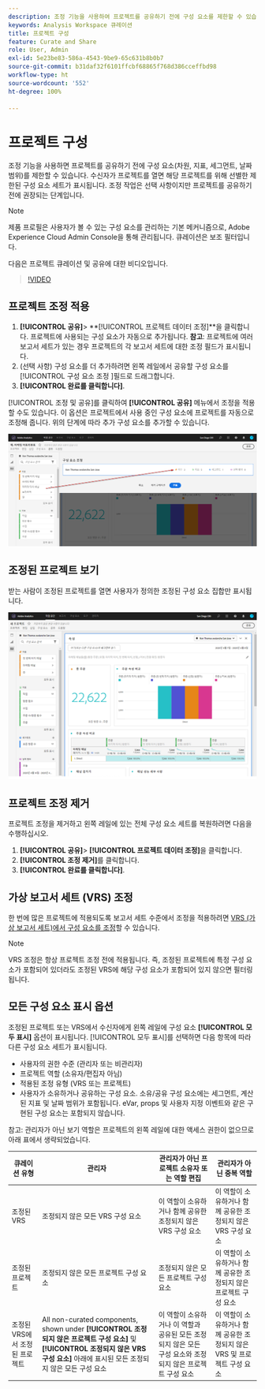 ```yaml
---
description: 조정 기능을 사용하여 프로젝트를 공유하기 전에 구성 요소를 제한할 수 있습니다.
keywords: Analysis Workspace 큐레이션
title: 프로젝트 구성
feature: Curate and Share
role: User, Admin
exl-id: 5e23be83-586a-4543-9be9-65c631b8b0b7
source-git-commit: b31daf32f6101ffcbf68865f768d386cceffbd98
workflow-type: ht
source-wordcount: '552'
ht-degree: 100%

---
```


# 프로젝트 구성

조정 기능을 사용하면 프로젝트를 공유하기 전에 구성 요소(차원, 지표, 세그먼트, 날짜 범위)를 제한할 수 있습니다. 수신자가 프로젝트를 열면 해당 프로젝트를 위해 선별한 제한된 구성 요소 세트가 표시됩니다. 조정 작업은 선택 사항이지만 프로젝트를 공유하기 전에 권장되는 단계입니다.

>[!NOTE]
> 제품 프로필은 사용자가 볼 수 있는 구성 요소를 관리하는 기본 메커니즘으로, Adobe Experience Cloud Admin Console을 통해 관리됩니다. 큐레이션은 보조 필터입니다.

다음은 프로젝트 큐레이션 및 공유에 대한 비디오입니다.

>[!VIDEO](https://video.tv.adobe.com/v/24711/?quality=12)

## 프로젝트 조정 적용

1. **[!UICONTROL 공유]**> **[!UICONTROL 프로젝트 데이터 조정]**을 클릭합니다.
프로젝트에 사용되는 구성 요소가 자동으로 추가됩니다.
   **참고**: 프로젝트에 여러 보고서 세트가 있는 경우 프로젝트의 각 보고서 세트에 대한 조정 필드가 표시됩니다.
1. (선택 사항) 구성 요소를 더 추가하려면 왼쪽 레일에서 공유할 구성 요소를 [!UICONTROL 구성 요소 조정 ]필드로 드래그합니다.
1. **[!UICONTROL 완료를 클릭합니다]**.

[!UICONTROL 조정 및 공유]를 클릭하여 **[!UICONTROL 공유]** 메뉴에서 조정을 적용할 수도 있습니다. 이 옵션은 프로젝트에서 사용 중인 구성 요소에 프로젝트를 자동으로 조정해 줍니다. 위의 단계에 따라 추가 구성 요소를 추가할 수 있습니다.

![](assets/curation-field.png)

## 조정된 프로젝트 보기

받는 사람이 조정된 프로젝트를 열면 사용자가 정의한 조정된 구성 요소 집합만 표시됩니다.

![](assets/curate-project.png)

## 프로젝트 조정 제거

프로젝트 조정을 제거하고 왼쪽 레일에 있는 전체 구성 요소 세트를 복원하려면 다음을 수행하십시오.

1. **[!UICONTROL 공유]**> **[!UICONTROL 프로젝트 데이터 조정]**&#x200B;을 클릭합니다.
1. **[!UICONTROL 조정 제거]**&#x200B;를 클릭합니다.
1. **[!UICONTROL 완료를 클릭합니다]**.

## 가상 보고서 세트 (VRS) 조정

한 번에 많은 프로젝트에 적용되도록 보고서 세트 수준에서 조정을 적용하려면 [VRS (가상 보고서 세트)에서 구성 요소를 조정](https://experienceleague.adobe.com/docs/analytics/components/virtual-report-suites/vrs-components.html?lang=ko-KR)할 수 있습니다.

>[!NOTE]
> VRS 조정은 항상 프로젝트 조정 전에 적용됩니다. 즉, 조정된 프로젝트에 특정 구성 요소가 포함되어 있더라도 조정된 VRS에 해당 구성 요소가 포함되어 있지 않으면 필터링됩니다.

## 모든 구성 요소 표시 옵션

조정된 프로젝트 또는 VRS에서 수신자에게 왼쪽 레일에 구성 요소 **[!UICONTROL 모두 표시]** 옵션이 표시됩니다. [!UICONTROL 모두 표시]를 선택하면 다음 항목에 따라 다른 구성 요소 세트가 표시됩니다.

* 사용자의 권한 수준 (관리자 또는 비관리자)
* 프로젝트 역할 (소유자/편집자 아님)
* 적용된 조정 유형 (VRS 또는 프로젝트)
* 사용자가 소유하거나 공유하는 구성 요소. 소유/공유 구성 요소에는 세그먼트, 계산된 지표 및 날짜 범위가 포함됩니다. eVar, props 및 사용자 지정 이벤트와 같은 구현된 구성 요소는 포함되지 않습니다.

참고: 관리자가 아닌 보기 역할은 프로젝트의 왼쪽 레일에 대한 액세스 권한이 없으므로 아래 표에서 생략되었습니다.

| 큐레이션 유형 | 관리자 | 관리자가 아닌 프로젝트 소유자 또는 역할 편집 | 관리자가 아닌 중복 역할 |
|---|---|---|---|
| 조정된 VRS | 조정되지 않은 모든 VRS 구성 요소 | 이 역할이 소유하거나 함께 공유한 조정되지 않은 VRS 구성 요소 | 이 역할이 소유하거나 함께 공유한 조정되지 않은 VRS 구성 요소 |
| 조정된 프로젝트 | 조정되지 않은 모든 프로젝트 구성 요소 | 조정되지 않은 모든 프로젝트 구성 요소 | 이 역할이 소유하거나 함께 공유한 조정되지 않은 프로젝트 구성 요소 |
| 조정된 VRS에서 조정된 프로젝트 | All non-curated components, shown under **[!UICONTROL 조정되지 않은 프로젝트 구성 요소]** 및 **[!UICONTROL 조정되지 않은 VRS 구성 요소]** 아래에 표시된 모든 조정되지 않은 모든 구성 요소 | 이 역할이 소유하거나 이 역할과 공유된 모든 조정되지 않은 모든 구성 요소와 조정되지 않은 프로젝트 구성 요소 | 이 역할이 소유하거나 함께 공유한 조정되지 않은 VRS 및 프로젝트 구성 요소 |
